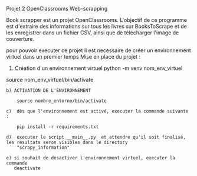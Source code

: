 Projet 2 OpenClassrooms Web-scrapping

Book scrapper est un projet OpenClassrooms.
L'objectif de ce programme est d'extraire des informations sur tous les livres sur BooksToScrape et de les enregistrer dans un fichier CSV, ainsi que de télécharger l'image de couverture.

pour pouvoir executer ce projet il est necessaire de créer un environnement virtuel dans un premier temps
Mise en place du projet :
1. Création d'un environnement virtuel
python<version> -m venv nom_env_virtuel

source nom_env_virtuel/bin/activate


    b) ACTIVATION DE L'ENVIRONNEMENT

        source nombre_entorno/bin/activate

    c)  dès que l'environnement est activé, executer la commande suivante : 

        pip install -r requirements.txt

    d)  executer le script __main__.py  et attendre qu'il soit finalisé, les résultats seron visibles dans le directory
        "scrapy_information"
       
    e) si souhait de desactiver l'environnement virtuel, executer la commande 
       deactivate

